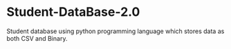 # Student-DataBase-2.0
Student database using python programming language which stores data as both CSV and Binary.
